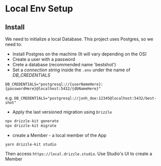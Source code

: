 # Local Env Setup

## Install

We need to initialize a local Database. This project uses Postgres, so we need to:

- Install Postgres on the machine (It will vary depending on the OS)
- Create a user with a password
- Crete a database (recommended name 'bestshot')
- Set a _connection string_ inside the `.env` under the name of _DB_CREDENTIALS_

`DB_CREDENTIALS="postgresql://{userNameHere}:{passwordHere}@localhost:5432/{dbNameHere}"`

e.g. `DB_CREDENTIALS="postgresql://jonh_doe:12345@localhost:5432/best-shot"`

- Apply the last versioned migration using `Drizzle`

```bash
npx drizzle-kit generate
npx drizzle-kit migrate
```

- create a Member - a local member of the App

```
yarn drizzle-kit studio
```

Then access `https://local.drizzle.studio`. Use Studio's UI to create a Member
